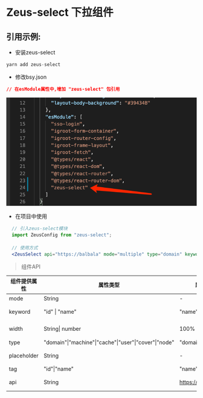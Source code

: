 # Zeus-select 下拉组件
## 引用示例:
* 安装zeus-select
```javascript
yarn add zeus-select
```
* 修改bsy.json
```json
// 在esModule属性中,增加 "zeus-select" 包引用
```
![background](./bsy.png)

* 在项目中使用
```jsx
  // 引入zeus-select模块
  import ZeusConfig from "zeus-select";

  // 使用方式
  <ZeusSelect api="https://balbala" mode="multiple" type="domain" keyword="name" placeholder="选择域名" />
```

> 组件API

| 组件提供属性 | 属性类型                     | 默认值                                    | 备注           | 必填 |
| ----------------- | ---------------------------- | ----------------------------------------- | -------------- | -------- |
| mode              | String                       | -                                         | 多选\| 单选    | 否       |
| keyword           | "id" \| "name"               | "name"                                    | 显示id或者name | 否       |
| width             | String\| number              | 100%                                      | 宽度默认“100%” | 否       |
| type              | "domain"\|"machine"\|"cache"\|"user"\|"cover"\|"node" | "domain"                                  | 查询类型       | 是       |
| placeholder       | String                       | -                                         | 提示说明文字   | 否       |
| tag               | "id"\|"name"                 | "name"                                    | 查询类型       | 是       |
| api               | String                       | https://api.xxx.com | 后端查询域名   | 是       |



